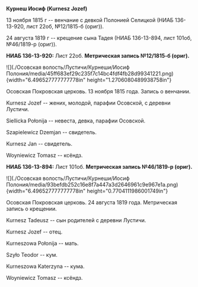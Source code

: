 **Курнеш Иосиф (Kurnesz Jozef)**

13 ноября 1815 г -- венчание с девкой Полонией Селицкой (НИАБ
136-13-920, лист 22об, №12/1815-б (ориг)).

24 августа 1819 г -- крещение сына Тадея (НИАБ 136-13-894, лист 101об,
№46/1819-р (ориг)).

**НИАБ 136-13-920:** Лист 22об. **Метрическая запись №12/1815-б
(ориг).**

![](./Осовская волость/Лустичи/Курнеши/Иосиф Полония/media/45ff683ef29c235f7c14bc4fdf4fb28d99341221.png){width="6.496527777777778in"
height="1.2706080489938758in"}

Осовская Покровская церковь. 13 ноября 1815 года. Запись о венчании.

Kurnesz Jozef -- жених, молодой, парафии Осовской, с деревни Лустичи.

Siellicka Połonija -- невеста, девка, парафии Осовской.

Szapielewicz Dzemjan -- свидетель.

Kurnesz Jan -- свидетель.

Woyniewicz Tomasz -- ксёндз.

**НИАБ 136-13-894:** Лист 101об. **Метрическая запись №46/1819-р
(ориг).**

![](./Осовская волость/Лустичи/Курнеши/Иосиф Полония/media/93befdb252c16e8f7a447a3d2646961c9e967e1a.png){width="6.496527777777778in"
height="0.7704111986001749in"}

Осовская Покровская церковь. 24 августа 1819 года. Метрическая запись о
крещении.

Kurnesz Tadeusz -- сын родителей с деревни Лустичи.

Kurnesz Jozef -- отец.

Kurneszowa Połonija -- мать.

Szyło Teodor -- кум.

Kurneszowa Katerzyna -- кума.

Woyniewicz Tomasz -- ксёндз.
